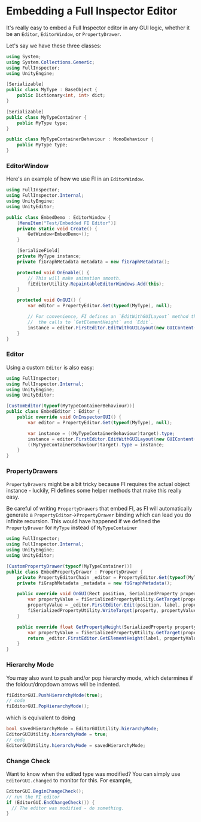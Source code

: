 # Embedding a Full Inspector Editor

It's really easy to embed a Full Inspector editor in any GUI logic, whether it be an `Editor`, `EditorWindow`, or `PropertyDrawer`.

Let's say we have these three classes:

```c#
using System;
using System.Collections.Generic;
using FullInspector;
using UnityEngine;

[Serializable]
public class MyType : BaseObject {
    public Dictionary<int, int> dict;
}

[Serializable]
public class MyTypeContainer {
    public MyType type;
}

public class MyTypeContainerBehaviour : MonoBehaviour {
    public MyType type;
}
```

### EditorWindow

Here's an example of how we use FI in an `EditorWindow`.

```c#
using FullInspector;
using FullInspector.Internal;
using UnityEngine;
using UnityEditor;

public class EmbedDemo : EditorWindow {
    [MenuItem("Test/Embedded FI Editor")]
    private static void Create() {
        GetWindow<EmbedDemo>();
    }

    [SerializeField]
    private MyType instance;
    private fiGraphMetadata metadata = new fiGraphMetadata();

    protected void OnEnable() {
        // This will make animation smooth.
        fiEditorUtility.RepaintableEditorWindows.Add(this);
    }

    protected void OnGUI() {
        var editor = PropertyEditor.Get(typeof(MyType), null);

        // For convenience, FI defines an `EditWithGUILayout` method that just wraps
        //  the calls to `GetElementHeight` and `Edit`.
        instance = editor.FirstEditor.EditWithGUILayout(new GUIContent("My Label"), instance, metadata.Enter("Hi"));
    }
}
```

### Editor

Using a custom `Editor` is also easy:
```c#
using FullInspector;
using FullInspector.Internal;
using UnityEngine;
using UnityEditor;

[CustomEditor(typeof(MyTypeContainerBehaviour))]
public class EmbedEditor : Editor {
    public override void OnInspectorGUI() {
        var editor = PropertyEditor.Get(typeof(MyType), null);

        var instance = ((MyTypeContainerBehaviour)target).type;
        instance = editor.FirstEditor.EditWithGUILayout(new GUIContent("Type"), instance, fiPersistentMetadata.GetMetadataFor(target).Enter("type"));
        ((MyTypeContainerBehaviour)target).type = instance;
    }
}
```

### PropertyDrawers

`PropertyDrawers` might be a bit tricky because FI requires the actual object instance - luckily, FI defines some helper methods that make this really easy.

<important>Be careful of writing `PropertyDrawers` that embed FI, as FI will automatically generate a `PropertyEditor`->`PropertyDrawer` binding which can lead you do infinite recursion. This would have happened if we defined the `PropertyDrawer` for `MyType` instead of `MyTypeContainer`</important>

```c#
using FullInspector;
using FullInspector.Internal;
using UnityEngine;
using UnityEditor;

[CustomPropertyDrawer(typeof(MyTypeContainer))]
public class EmbedPropertyDrawer : PropertyDrawer {
    private PropertyEditorChain _editor = PropertyEditor.Get(typeof(MyType), null);
    private fiGraphMetadata _metadata = new fiGraphMetadata();

    public override void OnGUI(Rect position, SerializedProperty property, GUIContent label) {
        var propertyValue = fiSerializedPropertyUtility.GetTarget(property);
        propertyValue = _editor.FirstEditor.Edit(position, label, propertyValue, _metadata.Enter(property.propertyPath));
        fiSerializedPropertyUtility.WriteTarget(property, propertyValue);
    }

    public override float GetPropertyHeight(SerializedProperty property, GUIContent label) {
        var propertyValue = fiSerializedPropertyUtility.GetTarget(property);
        return _editor.FirstEditor.GetElementHeight(label, propertyValue, _metadata.Enter(property.propertyPath));
    }
}
```

### Hierarchy Mode

You may also want to push and/or pop hierarchy mode, which determines if the foldout/dropdown arrows will be indented.

```c#
fiEditorGUI.PushHierarchyMode(true);
// code
fiEditorGUI.PopHierarchyMode();
```

which is equivalent to doing

```c#
bool savedHierarchyMode = EditorGUIUtility.hierarchyMode;
EditorGUIUtility.hierarchyMode = true;
// code
EditorGUIUtility.hierarchyMode = savedHierarchyMode;
```

### Change Check

Want to know when the edited type was modified? You can simply use `EditorGUI.changed` to monitor for this. For example,

```c#
EditorGUI.BeginChangeCheck();
// run the FI editor
if (EditorGUI.EndChangeCheck()) {
  // The editor was modified - do something.
}
```
